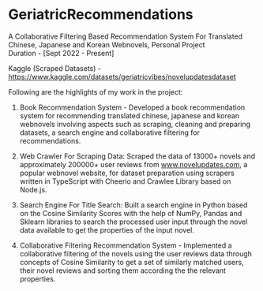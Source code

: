 # GeriatricRecommendations

A Collaborative Filtering Based Recommendation System For Translated Chinese, Japanese and Korean Webnovels, Personal Project   
Duration - [Sept 2022 - Present]

Kaggle (Scraped Datasets) - https://www.kaggle.com/datasets/geriatricvibes/novelupdatesdataset

Following are the highlights of my work in the project:

1) Book Recommendation System - Developed a book recommendation system for recommending translated chinese, japanese and korean webnovels involving aspects such as scraping, cleaning and preparing datasets, a search engine and collaborative filtering for recommendations.

2) Web Crawler For Scraping Data: Scraped the data of 13000+ novels and approximately 200000+ user reviews from www.novelupdates.com, a popular webnovel website,  for dataset preparation using scrapers written in TypeScript with Cheerio and Crawlee Library based on Node.js.

3) Search Engine For Title Search: Built a search engine in Python based on the Cosine Similarity Scores with the help of NumPy, Pandas and Sklearn libraries to search the processed user input through the novel data available to get the properties of the input novel.

4) Collaborative Filtering Recommendation System - Implemented a collaborative filtering of the novels using the user reviews data through concepts of Cosine Similarity to get a set of similarly matched users, their novel reviews and sorting them according the the relevant properties.


